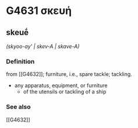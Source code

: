 # G4631 σκευή

## skeuḗ

_(skyoo-ay' | skev-A | skave-A)_

### Definition

from [[G4632]]; furniture, i.e., spare tackle; tackling.

- any apparatus, equipment, or furniture
  - of the utensils or tackling of a ship

### See also

[[G4632]]


